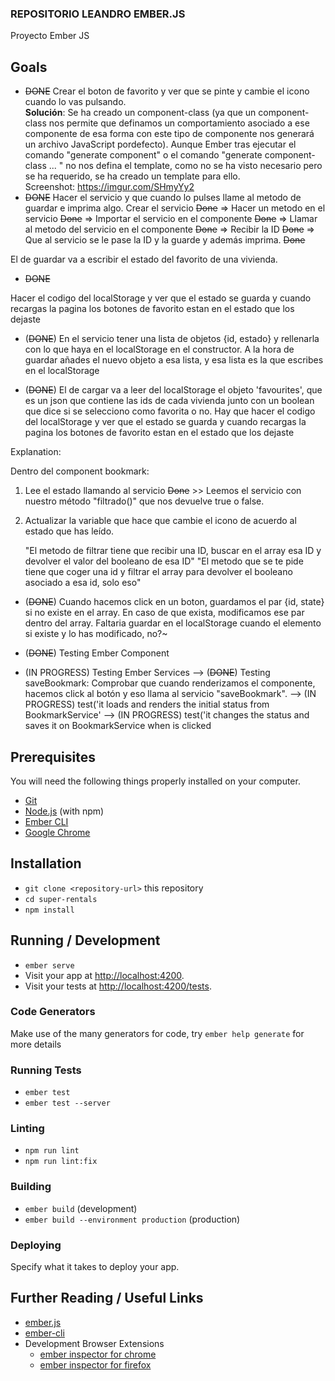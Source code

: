 ### REPOSITORIO LEANDRO EMBER.JS ###

Proyecto Ember JS 


## Goals
- ~~DONE~~ Crear el boton de favorito y ver que se pinte y cambie el icono cuando lo vas pulsando.
  <br /> 
  **Solución**: Se ha creado un component-class (ya que un component-class nos permite que definamos un comportamiento asociado a ese componente de esa forma
            con este tipo de componente nos generará un archivo JavaScript pordefecto). Aunque Ember tras ejecutar el comando "generate component" o el 
            comando "generate component-class ... " no nos defina el template, como no se ha visto necesario pero se ha requerido, se ha creado un template
            para ello.
            <br /> Screenshot: https://imgur.com/SHmyYy2
- ~~DONE~~ Hacer el servicio y que cuando lo pulses llame al metodo de guardar e imprima algo.
          Crear el servicio ~~Done~~ => Hacer un metodo en el servicio ~~Done~~ => Importar el servicio en el componente ~~Done~~ => Llamar al metodo del servicio en el componente ~~Done~~ =>  Recibir la ID ~~Done~~ => Que al servicio se le pase la ID y la guarde y además imprima. ~~Done~~

El de guardar va a escribir el estado del favorito de una vivienda.

- ~~DONE~~

Hacer el codigo del localStorage y ver que el estado se guarda y cuando recargas la pagina los botones de favorito estan en el estado que los dejaste
- (~~DONE~~) En el servicio tener una lista de objetos {id, estado} y rellenarla con lo que haya en el localStorage en el constructor. A la hora de guardar añades el nuevo objeto a esa lista, y esa lista es la que escribes en el localStorage

- (~~DONE~~) El de cargar va a leer del localStorage el objeto 'favourites', que es un json que contiene las ids de cada vivienda junto con un boolean que dice si se selecciono como favorita o no. Hay que hacer el codigo del localStorage y ver que el estado se guarda y cuando recargas la pagina los botones de favorito estan en el estado que los dejaste

Explanation:

Dentro del component bookmark:
1. Lee el estado llamando al servicio  ~~Done~~ >> Leemos el servicio con nuestro método "filtrado()" que nos devuelve true o false.
2. Actualizar la variable que hace que cambie el icono de acuerdo al estado que has leído.

      "El metodo de filtrar tiene que recibir una ID, buscar en el array esa ID y devolver el valor del booleano de esa ID"
      "El metodo que se te pide tiene que coger una id y filtrar el array para devolver el booleano asociado a esa id, solo eso"

- (~~DONE~~) Cuando hacemos click en un boton, guardamos el par {id, state} si no existe en el array. En caso de que exista, modificamos ese par dentro del array. Faltaria guardar en el localStorage cuando el elemento si existe y lo has modificado, no?~

- (~~DONE~~) Testing Ember Component

- (IN PROGRESS) Testing Ember Services
                --> (~~DONE~~) Testing saveBookmark: Comprobar que cuando renderizamos el componente, hacemos click al botón y eso llama al servicio "saveBookmark".
                --> (IN PROGRESS) test('it loads and renders the initial status from BookmarkService'
                --> (IN PROGRESS) test('it changes the status and saves it on BookmarkService when is clicked                



## Prerequisites

You will need the following things properly installed on your computer.

* [Git](https://git-scm.com/)
* [Node.js](https://nodejs.org/) (with npm)
* [Ember CLI](https://cli.emberjs.com/release/)
* [Google Chrome](https://google.com/chrome/)

## Installation

* `git clone <repository-url>` this repository
* `cd super-rentals`
* `npm install`

## Running / Development

* `ember serve`
* Visit your app at [http://localhost:4200](http://localhost:4200).
* Visit your tests at [http://localhost:4200/tests](http://localhost:4200/tests).

### Code Generators

Make use of the many generators for code, try `ember help generate` for more details

### Running Tests

* `ember test`
* `ember test --server`

### Linting

* `npm run lint`
* `npm run lint:fix`

### Building

* `ember build` (development)
* `ember build --environment production` (production)

### Deploying

Specify what it takes to deploy your app.

## Further Reading / Useful Links

* [ember.js](https://emberjs.com/)
* [ember-cli](https://cli.emberjs.com/release/)
* Development Browser Extensions
  * [ember inspector for chrome](https://chrome.google.com/webstore/detail/ember-inspector/bmdblncegkenkacieihfhpjfppoconhi)
  * [ember inspector for firefox](https://addons.mozilla.org/en-US/firefox/addon/ember-inspector/)
